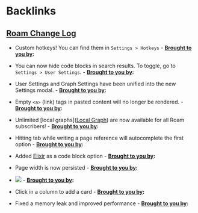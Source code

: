 
# Backlinks
## [Roam Change Log](<Roam Change Log.md>)
- Custom hotkeys! You can find them in `Settings > Hotkeys`
                - **[Brought to you by](<Brought to you by.md>):**

- You can now hide code blocks in search results. To toggle, go to `Settings > User Settings`.
                - **[Brought to you by](<Brought to you by.md>):**

- User Settings and Graph Settings have been unified into the new Settings modal.
                - **[Brought to you by](<Brought to you by.md>):**

- Empty `<a>` (link) tags in pasted content will no longer be rendered.
                - **[Brought to you by](<Brought to you by.md>):**

- Unlimited [local graphs]([Local Graph](<Local Graph.md>)) are now available for all Roam subscribers!
                - **[Brought to you by](<Brought to you by.md>):**

- Hitting tab while writing a page reference will autocomplete the first option
                - **[Brought to you by](<Brought to you by.md>):**

- Added [Elixir](<Elixir.md>) as a code block option
                - **[Brought to you by](<Brought to you by.md>):**

- Page width is now persisted
                - **[Brought to you by](<Brought to you by.md>):**

- ![](https://firebasestorage.googleapis.com/v0/b/firescript-577a2.appspot.com/o/imgs%2Fapp%2Froam-team%2FOWqQH4AWhh.png?alt=media&token=c19e6e1e-ca64-4a30-b4c3-35b0e4177deb)
            - **[Brought to you by](<Brought to you by.md>):**

- Click in a column to add a card
                - **[Brought to you by](<Brought to you by.md>):**

- Fixed a memory leak and improved performance
                - **[Brought to you by](<Brought to you by.md>):**

